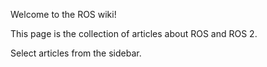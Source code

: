 Welcome to the ROS wiki!

This page is the collection of articles about ROS and ROS 2.

Select articles from the sidebar.